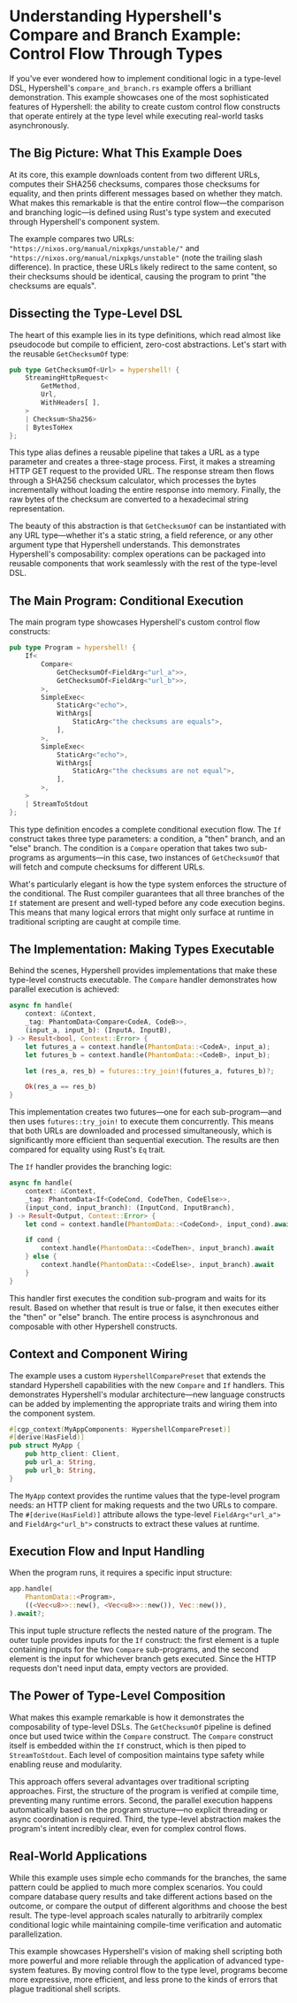 # Understanding Hypershell's Compare and Branch Example: Control Flow Through Types

If you've ever wondered how to implement conditional logic in a type-level DSL, Hypershell's `compare_and_branch.rs` example offers a brilliant demonstration. This example showcases one of the most sophisticated features of Hypershell: the ability to create custom control flow constructs that operate entirely at the type level while executing real-world tasks asynchronously.

## The Big Picture: What This Example Does

At its core, this example downloads content from two different URLs, computes their SHA256 checksums, compares those checksums for equality, and then prints different messages based on whether they match. What makes this remarkable is that the entire control flow—the comparison and branching logic—is defined using Rust's type system and executed through Hypershell's component system.

The example compares two URLs: `"https://nixos.org/manual/nixpkgs/unstable/"` and `"https://nixos.org/manual/nixpkgs/unstable"` (note the trailing slash difference). In practice, these URLs likely redirect to the same content, so their checksums should be identical, causing the program to print "the checksums are equals".

## Dissecting the Type-Level DSL

The heart of this example lies in its type definitions, which read almost like pseudocode but compile to efficient, zero-cost abstractions. Let's start with the reusable `GetChecksumOf` type:

```rust
pub type GetChecksumOf<Url> = hypershell! {
    StreamingHttpRequest<
        GetMethod,
        Url,
        WithHeaders[ ],
    >
    | Checksum<Sha256>
    | BytesToHex
};
```

This type alias defines a reusable pipeline that takes a URL as a type parameter and creates a three-stage process. First, it makes a streaming HTTP GET request to the provided URL. The response stream then flows through a SHA256 checksum calculator, which processes the bytes incrementally without loading the entire response into memory. Finally, the raw bytes of the checksum are converted to a hexadecimal string representation.

The beauty of this abstraction is that `GetChecksumOf` can be instantiated with any URL type—whether it's a static string, a field reference, or any other argument type that Hypershell understands. This demonstrates Hypershell's composability: complex operations can be packaged into reusable components that work seamlessly with the rest of the type-level DSL.

## The Main Program: Conditional Execution

The main program type showcases Hypershell's custom control flow constructs:

```rust
pub type Program = hypershell! {
    If<
        Compare<
            GetChecksumOf<FieldArg<"url_a">>,
            GetChecksumOf<FieldArg<"url_b">>,
        >,
        SimpleExec<
            StaticArg<"echo">,
            WithArgs[
                StaticArg<"the checksums are equals">,
            ],
        >,
        SimpleExec<
            StaticArg<"echo">,
            WithArgs[
                StaticArg<"the checksums are not equal">,
            ],
        >,
    >
    | StreamToStdout
};
```

This type definition encodes a complete conditional execution flow. The `If` construct takes three type parameters: a condition, a "then" branch, and an "else" branch. The condition is a `Compare` operation that takes two sub-programs as arguments—in this case, two instances of `GetChecksumOf` that will fetch and compute checksums for different URLs.

What's particularly elegant is how the type system enforces the structure of the conditional. The Rust compiler guarantees that all three branches of the `If` statement are present and well-typed before any code execution begins. This means that many logical errors that might only surface at runtime in traditional scripting are caught at compile time.

## The Implementation: Making Types Executable

Behind the scenes, Hypershell provides implementations that make these type-level constructs executable. The `Compare` handler demonstrates how parallel execution is achieved:

```rust
async fn handle(
    context: &Context,
    _tag: PhantomData<Compare<CodeA, CodeB>>,
    (input_a, input_b): (InputA, InputB),
) -> Result<bool, Context::Error> {
    let futures_a = context.handle(PhantomData::<CodeA>, input_a);
    let futures_b = context.handle(PhantomData::<CodeB>, input_b);

    let (res_a, res_b) = futures::try_join!(futures_a, futures_b)?;

    Ok(res_a == res_b)
}
```

This implementation creates two futures—one for each sub-program—and then uses `futures::try_join!` to execute them concurrently. This means that both URLs are downloaded and processed simultaneously, which is significantly more efficient than sequential execution. The results are then compared for equality using Rust's `Eq` trait.

The `If` handler provides the branching logic:

```rust
async fn handle(
    context: &Context,
    _tag: PhantomData<If<CodeCond, CodeThen, CodeElse>>,
    (input_cond, input_branch): (InputCond, InputBranch),
) -> Result<Output, Context::Error> {
    let cond = context.handle(PhantomData::<CodeCond>, input_cond).await?;

    if cond {
        context.handle(PhantomData::<CodeThen>, input_branch).await
    } else {
        context.handle(PhantomData::<CodeElse>, input_branch).await
    }
}
```

This handler first executes the condition sub-program and waits for its result. Based on whether that result is true or false, it then executes either the "then" or "else" branch. The entire process is asynchronous and composable with other Hypershell constructs.

## Context and Component Wiring

The example uses a custom `HypershellComparePreset` that extends the standard Hypershell capabilities with the new `Compare` and `If` handlers. This demonstrates Hypershell's modular architecture—new language constructs can be added by implementing the appropriate traits and wiring them into the component system.

```rust
#[cgp_context(MyAppComponents: HypershellComparePreset)]
#[derive(HasField)]
pub struct MyApp {
    pub http_client: Client,
    pub url_a: String,
    pub url_b: String,
}
```

The `MyApp` context provides the runtime values that the type-level program needs: an HTTP client for making requests and the two URLs to compare. The `#[derive(HasField)]` attribute allows the type-level `FieldArg<"url_a">` and `FieldArg<"url_b">` constructs to extract these values at runtime.

## Execution Flow and Input Handling

When the program runs, it requires a specific input structure:

```rust
app.handle(
    PhantomData::<Program>,
    ((<Vec<u8>>::new(), <Vec<u8>>::new()), Vec::new()),
).await?;
```

This input tuple structure reflects the nested nature of the program. The outer tuple provides inputs for the `If` construct: the first element is a tuple containing inputs for the two `Compare` sub-programs, and the second element is the input for whichever branch gets executed. Since the HTTP requests don't need input data, empty vectors are provided.

## The Power of Type-Level Composition

What makes this example remarkable is how it demonstrates the composability of type-level DSLs. The `GetChecksumOf` pipeline is defined once but used twice within the `Compare` construct. The `Compare` construct itself is embedded within the `If` construct, which is then piped to `StreamToStdout`. Each level of composition maintains type safety while enabling reuse and modularity.

This approach offers several advantages over traditional scripting approaches. First, the structure of the program is verified at compile time, preventing many runtime errors. Second, the parallel execution happens automatically based on the program structure—no explicit threading or async coordination is required. Third, the type-level abstraction makes the program's intent incredibly clear, even for complex control flows.

## Real-World Applications

While this example uses simple echo commands for the branches, the same pattern could be applied to much more complex scenarios. You could compare database query results and take different actions based on the outcome, or compare the output of different algorithms and choose the best result. The type-level approach scales naturally to arbitrarily complex conditional logic while maintaining compile-time verification and automatic parallelization.

This example showcases Hypershell's vision of making shell scripting both more powerful and more reliable through the application of advanced type-system features. By moving control flow to the type level, programs become more expressive, more efficient, and less prone to the kinds of errors that plague traditional shell scripts.
